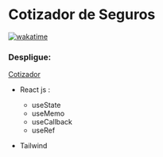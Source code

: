 # Cotizador de Seguros

[![wakatime](https://wakatime.com/badge/user/54d759a2-12d9-48b4-9e4e-88518abe7706/project/b7772668-a563-40a3-b239-e801f99c3de8.svg)](https://wakatime.com/badge/user/54d759a2-12d9-48b4-9e4e-88518abe7706/project/b7772668-a563-40a3-b239-e801f99c3de8)

### Despligue:

[Cotizador](https://62a3de4553f2f13064934684--sparkling-taffy-ad8416.netlify.app/)

- React js :

  - useState
  - useMemo
  - useCallback
  - useRef

- Tailwind
